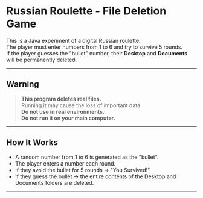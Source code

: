 # Russian Roulette - File Deletion Game

This is a Java experiment of a digital Russian roulette.  
The player must enter numbers from 1 to 6 and try to survive 5 rounds.  
If the player guesses the "bullet" number, their **Desktop** and **Documents** will be permanently deleted.

---

## Warning

> **This program deletes real files.**  
> Running it may cause the loss of important data.  
> **Do not use in real environments.**  
> **Do not run it on your main computer.**

---

## How It Works

- A random number from 1 to 6 is generated as the "bullet".
- The player enters a number each round.
- If they avoid the bullet for 5 rounds → "You Survived!"
- If they guess the bullet → the entire contents of the Desktop and Documents folders are deleted.

---